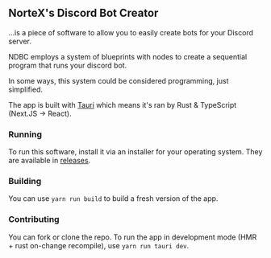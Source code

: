 ## NorteX's Discord Bot Creator
...is a piece of software to allow you to easily create bots for your Discord server.

NDBC employs a system of blueprints with nodes to create a sequential program that runs your discord bot.

In some ways, this system could be considered programming, just simplified.

The app is built with [Tauri](https://tauri.app/) which means it's ran by Rust & TypeScript (Next.JS -> React).

### Running
To run this software, install it via an installer for your operating system. They are available in [releases](https://github.com/NorteX-dev/nortexbotmaker/releases).

### Building
You can use `yarn run build` to build a fresh version of the app.

### Contributing
You can fork or clone the repo. To run the app in development mode (HMR + rust on-change recompile), use `yarn run tauri dev`.
